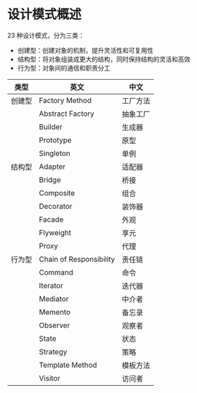 # 设计模式概述

23 种设计模式，分为三类：

- 创建型：创建对象的机制，提升灵活性和可复用性
- 结构型：将对象组装成更大的结构，同时保持结构的灵活和高效
- 行为型：对象间的通信和职责分工

| 类型   | 英文                    | 中文     |
| ------ | ----------------------- | -------- |
| 创建型 | Factory Method          | 工厂方法 |
|        | Abstract Factory        | 抽象工厂 |
|        | Builder                 | 生成器   |
|        | Prototype               | 原型     |
|        | Singleton               | 单例     |
| 结构型 | Adapter                 | 适配器   |
|        | Bridge                  | 桥接     |
|        | Composite               | 组合     |
|        | Decorator               | 装饰器   |
|        | Facade                  | 外观     |
|        | Flyweight               | 享元     |
|        | Proxy                   | 代理     |
| 行为型 | Chain of Responsibility | 责任链   |
|        | Command                 | 命令     |
|        | Iterator                | 迭代器   |
|        | Mediator                | 中介者   |
|        | Memento                 | 备忘录   |
|        | Observer                | 观察者   |
|        | State                   | 状态     |
|        | Strategy                | 策略     |
|        | Template Method         | 模板方法 |
|        | Visitor                 | 访问者   |
